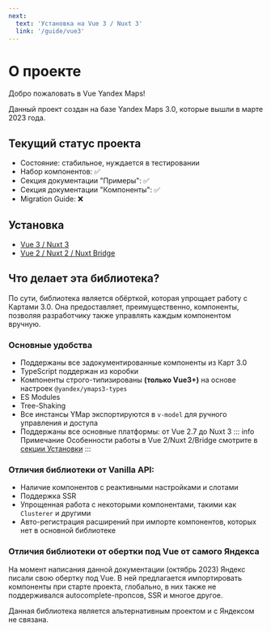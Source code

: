 ```yaml
---
next:
  text: 'Установка на Vue 3 / Nuxt 3'
  link: '/guide/vue3'
---
```


# О проекте

Добро пожаловать в Vue Yandex Maps!

Данный проект создан на базе Yandex Maps 3.0, которые вышли в марте 2023 года.

## Текущий статус проекта
- Состояние: стабильное, нуждается в тестировании
- Набор компонентов: ✅
- Секция документации "Примеры": ✅
- Секция документации "Компоненты": ✅
- Migration Guide: ❌

## Установка
- [Vue 3 / Nuxt 3](/guide/vue3)
- [Vue 2 / Nuxt 2 / Nuxt Bridge](/guide/vue2)

## Что делает эта библиотека?

По сути, библиотека является обёрткой, которая упрощает работу с Картами 3.0. Она предоставляет, преимущественно,
компоненты, позволяя разработчику также управлять каждым компонентом вручную.

### Основные удобства

- Поддержаны все задокументированные компоненты из Карт 3.0
- TypeScript поддержан из коробки
- Компоненты строго-типизированы **(только Vue3+)** на основе настроек `@yandex/ymaps3-types`
- ES Modules
- Tree-Shaking
- Все инстансы YMap экспортируются в `v-model` для ручного управления и доступа
- Поддержаны все основные платформы: от Vue 2.7 до Nuxt 3
::: info Примечание
Особенности работы в Vue 2/Nuxt 2/Bridge смотрите в [секции Установки](/guide/vue2)
:::

### Отличия библиотеки от Vanilla API:

- Наличие компонентов с реактивными настройками и слотами
- Поддержка SSR
- Упрощенная работа с некоторыми компонентами, такими как `Clusterer` и другими
- Авто-регистрация расширений при импорте компонентов, которых нет в основной библиотеке

### Отличия библиотеки от обертки под Vue от самого Яндекса

На момент написания данной документации (октябрь 2023) Яндекс писали свою обертку под Vue. В ней предлагается
импортировать компоненты при старте проекта, глобально, в них также не поддерживался autocomplete-пропсов, SSR и многое
другое.

Данная библиотека является альтернативным проектом и с Яндексом не связана.
